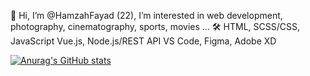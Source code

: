 👋 Hi, I’m @HamzahFayad (22), I’m interested in web development, photography, cinematography, sports, movies ...
🛠
HTML, SCSS/CSS, JavaScript
Vue.js, Node.js/REST API
VS Code, Figma, Adobe XD


[![Anurag's GitHub stats](https://github-readme-stats.vercel.app/api?username=HamzahFayad)](https://github.com/HamzahFayad/github-readme-stats)

<!---
HamzahFayad/HamzahFayad is a ✨ special ✨ repository because its `README.md` (this file) appears on your GitHub profile.
You can click the Preview link to take a look at your changes.
--->
